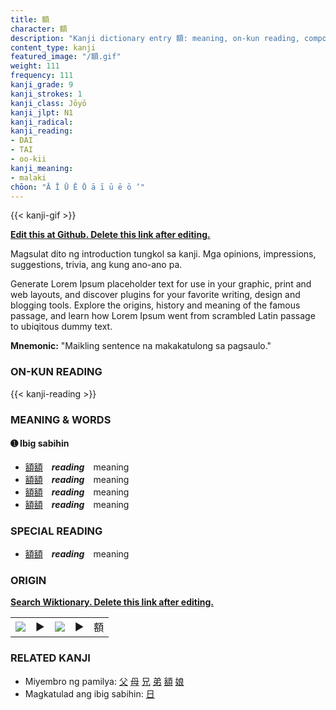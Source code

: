 ```yaml
---
title: 額
character: 額
description: "Kanji dictionary entry 額: meaning, on-kun reading, compounds, origin, related kanji"
content_type: kanji
featured_image: "/額.gif"
weight: 111
frequency: 111
kanji_grade: 9
kanji_strokes: 1
kanji_class: Jōyō
kanji_jlpt: N1
kanji_radical: 
kanji_reading: 
- DAI
- TAI
- oo-kii
kanji_meaning:
- malaki
chōon: "Ā Ī Ū Ē Ō ā ī ū ē ō ’"
---
```

[//]: # (Don't edit the line below. Kanji animated GIF code is automatically generated.)
{{< kanji-gif >}}

[//]: # (Edit below this line.)

**[Edit this at Github. Delete this link after editing.](https://github.com/tim0g/tim/tree/main/content/kanji/額/index.md)**

Magsulat dito ng introduction tungkol sa kanji. Mga opinions, impressions, suggestions, trivia, ang kung ano-ano pa.

Generate Lorem Ipsum placeholder text for use in your graphic, print and web layouts, and discover plugins for your favorite writing, design and blogging tools. Explore the origins, history and meaning of the famous passage, and learn how Lorem Ipsum went from scrambled Latin passage to ubiqitous dummy text.
 
**Mnemonic:** "Maikling sentence na makakatulong sa pagsaulo."

### ON-KUN READING

[//]: # (Don't edit the line below. ON-KUN READING code is automatically generated.)
{{< kanji-reading >}}

### MEANING & WORDS

#### ➊ **Ibig sabihin**
  - [額](../額)[額](../額)　***reading***　meaning
  - [額](../額)[額](../額)　***reading***　meaning
  - [額](../額)[額](../額)　***reading***　meaning
  - [額](../額)[額](../額)　***reading***　meaning

### SPECIAL READING
  - [額](../額)[額](../額)　***reading***　meaning

### ORIGIN

**[Search Wiktionary. Delete this link after editing.](https://wiktionary.org/wiki/額)**
<table class="kanji-table"><tr><td>
<img src="60px-額-bronze.svg.png">
</td><td>▶</td><td>
<img src="60px-額-oracle.svg.png">
</td><td>▶</td>
<td class="kanji-origin">額</td>
</tr></table>

### RELATED KANJI
- Miyembro ng pamilya: [父](../父) [母](../母) [兄](../兄) [弟](../弟) [額](../額) [娘](../娘)
- Magkatulad ang ibig sabihin: [日](../日)
